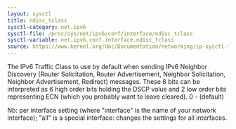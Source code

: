 ```yaml
---
layout: sysctl
title: ndisc_tclass
sysctl-category: net.ipv6
sysctl-file: /proc/sys/net/ipv6/conf/interface/ndisc_tclass
sysctl-variable: net.ipv6.conf.interface.ndisc_tclass
source: https://www.kernel.org/doc/Documentation/networking/ip-sysctl.txt
---
```

The IPv6 Traffic Class to use by default when sending IPv6 Neighbor
Discovery (Router Solicitation, Router Advertisement, Neighbor
Solicitation, Neighbor Advertisement, Redirect) messages.
These 8 bits can be interpreted as 6 high order bits holding the DSCP
value and 2 low order bits representing ECN (which you probably want
to leave cleared).
0 - (default)


Nb: per interface setting (where "interface" is the name of your network interface); "all" is a special interface: changes the settings for all interfaces.

